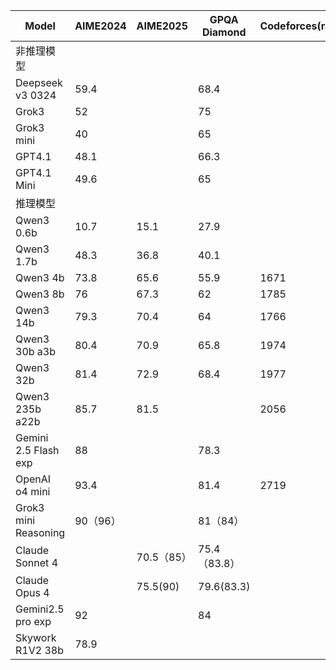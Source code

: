 | Model | AIME2024 | AIME2025 | GPQA Diamond | Codeforces(rating) | LiveCodeBench | SWE-Bench | Humanity’s Last Exam | Frontier Math |
| --- | --- | --- | --- | --- | --- | --- | --- | --- |
| 非推理模型 |  |  |  |  |  |  |  |  |
| Deepseek v3 0324 | 59.4 |  | 68.4 |  | 49.2 |  |  |  |
| Grok3 | 52 |  | 75 |  | 57 |  |  |  |
| Grok3 mini | 40 |  | 65 |  | 41 |  |  |  |
| GPT4.1 | 48.1 |  | 66.3 |  |  | 55 |  |  |
| GPT4.1 Mini | 49.6 |  | 65 |  |  | 24 |  |  |
| 推理模型 |  |  |  |  |  |  |  |  |
| Qwen3 0.6b | 10.7 | 15.1 | 27.9 |  | 12.3 |  |  |  |
| Qwen3 1.7b | 48.3 | 36.8 | 40.1 |  | 33.2 |  |  |  |
| Qwen3 4b | 73.8 | 65.6 | 55.9 | 1671 | 54.2 |  |  |  |
| Qwen3 8b | 76 | 67.3 | 62 | 1785 | 57.5 |  |  |  |
| Qwen3 14b | 79.3 | 70.4 | 64 | 1766 | 63.5 |  |  |  |
| Qwen3 30b a3b | 80.4 | 70.9 | 65.8 | 1974 | 62.6 |  |  |  |
| Qwen3 32b | 81.4 | 72.9 | 68.4 | 1977 | 65.7 |  |  |  |
| Qwen3 235b a22b | 85.7 | 81.5 |  | 2056 | 70.7 |  |  |  |
| Gemini 2.5 Flash exp | 88 |  | 78.3 |  | 63.5 |  | 12.1 |  |
| OpenAI o4 mini | 93.4 |  | 81.4 | 2719 |  | 68.1 | 14.3 | 17 |
| Grok3 mini Reasoning | 90（96） |  | 81（84） |  | 75（80） |  |  | 6 |
| Claude  Sonnet 4 |  | 70.5（85） | 75.4（83.8） |  |  | 72.7（80.2） |  |  |
| Claude Opus 4 |  | 75.5(90) | 79.6(83.3) |  |  | 72.5(79.4) |  |  |
| Gemini2.5 pro exp | 92 |  | 84 |  | 70.4 | 63.8 | 18.8 |  |
| Skywork R1V2 38b | 78.9 |  |  |  | 63.6 |  |  |  |